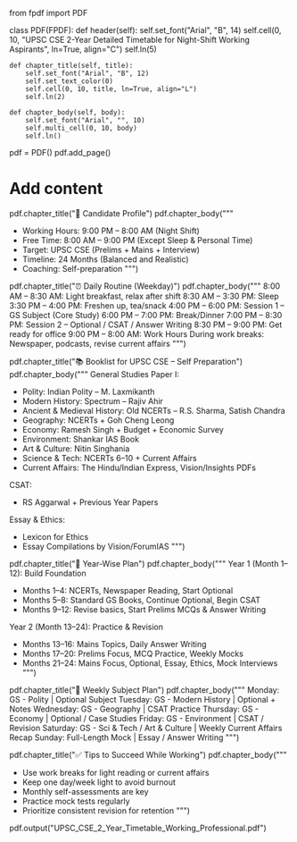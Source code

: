 from fpdf import PDF

class PDF(FPDF):
    def header(self):
        self.set_font("Arial", "B", 14)
        self.cell(0, 10, "UPSC CSE 2-Year Detailed Timetable for Night-Shift Working Aspirants", ln=True, align="C")
        self.ln(5)

    def chapter_title(self, title):
        self.set_font("Arial", "B", 12)
        self.set_text_color(0)
        self.cell(0, 10, title, ln=True, align="L")
        self.ln(2)

    def chapter_body(self, body):
        self.set_font("Arial", "", 10)
        self.multi_cell(0, 10, body)
        self.ln()

pdf = PDF()
pdf.add_page()

# Add content
pdf.chapter_title("👤 Candidate Profile")
pdf.chapter_body("""
- Working Hours: 9:00 PM – 8:00 AM (Night Shift)
- Free Time: 8:00 AM – 9:00 PM (Except Sleep & Personal Time)
- Target: UPSC CSE (Prelims + Mains + Interview)
- Timeline: 24 Months (Balanced and Realistic)
- Coaching: Self-preparation
""")

pdf.chapter_title("⏰ Daily Routine (Weekday)")
pdf.chapter_body("""
8:00 AM – 8:30 AM: Light breakfast, relax after shift
8:30 AM – 3:30 PM: Sleep
3:30 PM – 4:00 PM: Freshen up, tea/snack
4:00 PM – 6:00 PM: Session 1 – GS Subject (Core Study)
6:00 PM – 7:00 PM: Break/Dinner
7:00 PM – 8:30 PM: Session 2 – Optional / CSAT / Answer Writing
8:30 PM – 9:00 PM: Get ready for office
9:00 PM – 8:00 AM: Work Hours
During work breaks: Newspaper, podcasts, revise current affairs
""")

pdf.chapter_title("📚 Booklist for UPSC CSE – Self Preparation")
pdf.chapter_body("""
General Studies Paper I:
- Polity: Indian Polity – M. Laxmikanth
- Modern History: Spectrum – Rajiv Ahir
- Ancient & Medieval History: Old NCERTs – R.S. Sharma, Satish Chandra
- Geography: NCERTs + Goh Cheng Leong
- Economy: Ramesh Singh + Budget + Economic Survey
- Environment: Shankar IAS Book
- Art & Culture: Nitin Singhania
- Science & Tech: NCERTs 6–10 + Current Affairs
- Current Affairs: The Hindu/Indian Express, Vision/Insights PDFs

CSAT:
- RS Aggarwal + Previous Year Papers

Essay & Ethics:
- Lexicon for Ethics
- Essay Compilations by Vision/ForumIAS
""")

pdf.chapter_title("🎯 Year-Wise Plan")
pdf.chapter_body("""
Year 1 (Month 1–12): Build Foundation
- Months 1–4: NCERTs, Newspaper Reading, Start Optional
- Months 5–8: Standard GS Books, Continue Optional, Begin CSAT
- Months 9–12: Revise basics, Start Prelims MCQs & Answer Writing

Year 2 (Month 13–24): Practice & Revision
- Months 13–16: Mains Topics, Daily Answer Writing
- Months 17–20: Prelims Focus, MCQ Practice, Weekly Mocks
- Months 21–24: Mains Focus, Optional, Essay, Ethics, Mock Interviews
""")

pdf.chapter_title("📅 Weekly Subject Plan")
pdf.chapter_body("""
Monday: GS - Polity | Optional Subject
Tuesday: GS - Modern History | Optional + Notes
Wednesday: GS - Geography | CSAT Practice
Thursday: GS - Economy | Optional / Case Studies
Friday: GS - Environment | CSAT / Revision
Saturday: GS - Sci & Tech / Art & Culture | Weekly Current Affairs Recap
Sunday: Full-Length Mock | Essay / Answer Writing
""")

pdf.chapter_title("✅ Tips to Succeed While Working")
pdf.chapter_body("""
- Use work breaks for light reading or current affairs
- Keep one day/week light to avoid burnout
- Monthly self-assessments are key
- Practice mock tests regularly
- Prioritize consistent revision for retention
""")

pdf.output("UPSC_CSE_2_Year_Timetable_Working_Professional.pdf")
